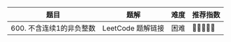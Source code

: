 

| 题目 | 题解 | 难度 | 推荐指数 |
| --- | --- | --- | --- |
| 600. 不含连续1的非负整数 | LeetCode 题解链接 | 困难 | 🤩🤩🤩🤩🤩 |
